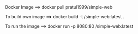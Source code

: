 Docker Image ==> docker pull pratul1999/simple-web

To build own image ==> docker build -t <dockerhubusername>/simple-web:latest .

To run the image ==> docker run -p 8080:80 <dockerhubusername>/simple-web:latest
